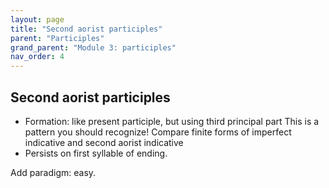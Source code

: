 ```yaml
---
layout: page
title: "Second aorist participles"
parent: "Participles"
grand_parent: "Module 3: participles"
nav_order: 4
---
```



## Second aorist participles

- Formation: like present participle, but using third principal part
This is a pattern you should recognize!  Compare finite forms of imperfect indicative and second aorist indicative
- Persists on first syllable of ending.

Add paradigm:  easy.
